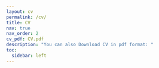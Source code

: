 ```yaml
---
layout: cv
permalink: /cv/
title: CV
nav: true
nav_order: 2
cv_pdf: CV.pdf
description: "You can also Download CV in pdf format: "
toc:
  sidebar: left
---
```

